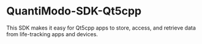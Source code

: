 # QuantiModo-SDK-Qt5cpp
This SDK makes it easy for Qt5cpp apps to store, access, and retrieve data from life-tracking apps and devices.
